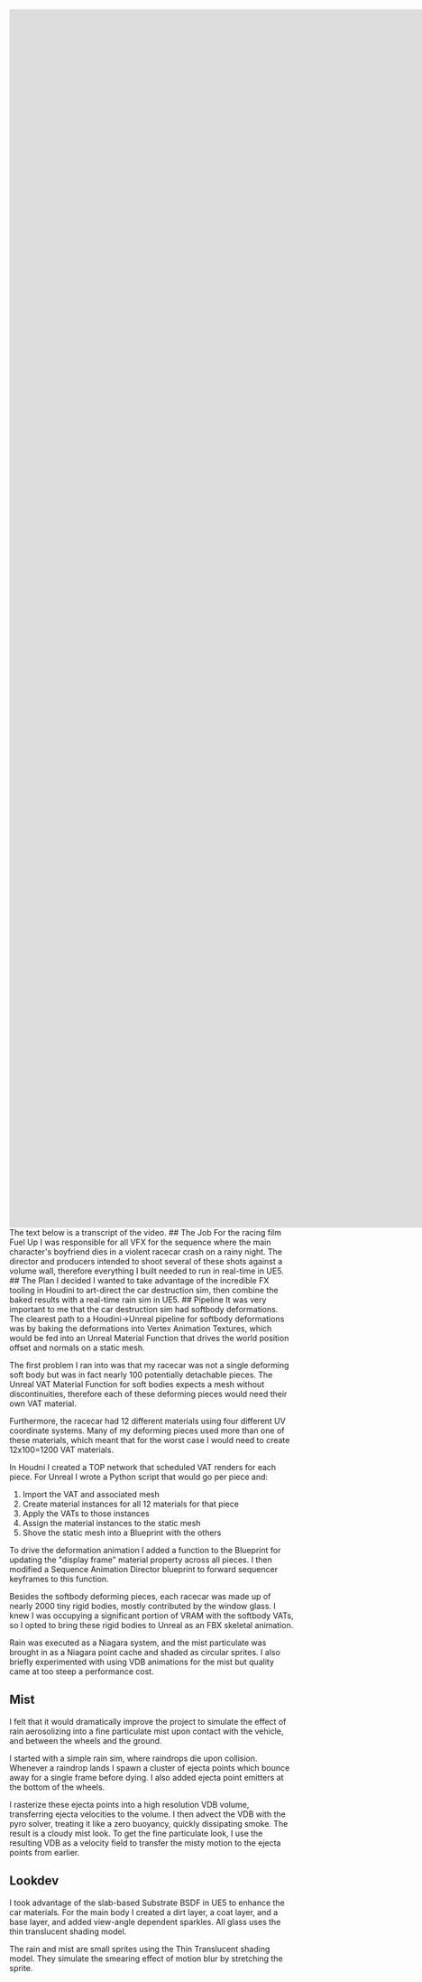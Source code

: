 <iframe src="https://player.vimeo.com/video/1107621546?badge=0&amp;autopause=0&amp;player_id=0&amp;app_id=58479" width="3840" height="2160" frameborder="0" allow="autoplay; fullscreen; picture-in-picture; clipboard-write; encrypted-media; web-share" referrerpolicy="strict-origin-when-cross-origin" title="Fuel Up Crash Sequence - Development Log"></iframe>
The text below is a transcript of the video.
## The Job
For the racing film Fuel Up I was responsible for all VFX for the sequence where the main character's boyfriend dies in a violent racecar crash on a rainy night. The director and producers intended to shoot several of these shots against a volume wall, therefore everything I built needed to run in real-time in UE5.
## The Plan
I decided I wanted to take advantage of the incredible FX tooling in Houdini to art-direct the car destruction sim, then combine the baked results with a real-time rain sim in UE5.
## Pipeline
It was very important to me that the car destruction sim had softbody deformations. The clearest path to a Houdini->Unreal pipeline for softbody deformations was by baking the deformations into Vertex Animation Textures, which would be fed into an Unreal Material Function that drives the world position offset and normals on a static mesh.

The first problem I ran into was that my racecar was not a single deforming soft body but was in fact nearly 100 potentially detachable pieces. The Unreal VAT Material Function for soft bodies expects a mesh without discontinuities, therefore each of these deforming pieces would need their own VAT material.

Furthermore, the racecar had 12 different materials using four different UV coordinate systems. Many of my deforming pieces used more than one of these materials, which meant that for the worst case I would need to create 12x100=1200 VAT materials.

In Houdni I created a TOP network that scheduled VAT renders for each piece. For Unreal I wrote a Python script that would go per piece and:
1. Import the VAT and associated mesh
2. Create material instances for all 12 materials for that piece
3. Apply the VATs to those instances
4. Assign the material instances to the static mesh
5. Shove the static mesh into a Blueprint with the others

To drive the deformation animation I added a function to the Blueprint for updating the "display frame" material property across all pieces. I then modified a Sequence Animation Director blueprint to forward sequencer keyframes to this function.

Besides the softbody deforming pieces, each racecar was made up of nearly 2000 tiny rigid bodies, mostly contributed by the window glass. I knew I was occupying a significant portion of VRAM with the softbody VATs, so I opted to bring these rigid bodies to Unreal as an FBX skeletal animation.

Rain was executed as a Niagara system, and the mist particulate was brought in as a Niagara point cache and shaded as circular sprites. I also briefly experimented with using VDB animations for the mist but quality came at too steep a performance cost.
## Mist
I felt that it would dramatically improve the project to simulate the effect of rain aerosolizing into a fine particulate mist upon contact with the vehicle, and between the wheels and the ground.

I started with a simple rain sim, where raindrops die upon collision. Whenever a raindrop lands I spawn a cluster of ejecta points which bounce away for a single frame before dying. I also added ejecta point emitters at the bottom of the wheels.

I rasterize these ejecta points into a high resolution VDB volume, transferring ejecta velocities to the volume. I then advect the VDB with the pyro solver, treating it like a zero buoyancy, quickly dissipating smoke. The result is a cloudy mist look. To get the fine particulate look, I use the resulting VDB as a velocity field to transfer the misty motion to the ejecta points from earlier.
## Lookdev
I took advantage of the slab-based Substrate BSDF in UE5 to enhance the car materials. For the main body I created a dirt layer, a coat layer, and a base layer, and added view-angle dependent sparkles. All glass uses the thin translucent shading model.

The rain and mist are small sprites using the Thin Translucent shading model. They simulate the smearing effect of motion blur by stretching the sprite.